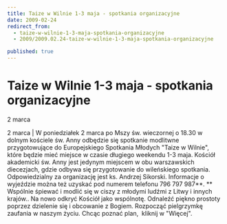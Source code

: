 ```yaml
---
title: Taize w Wilnie 1-3 maja - spotkania organizacyjne
date: 2009-02-24
redirect_from: 
  - taize-w-wilnie-1-3-maja-spotkania-organizacyjne
  - 2009/2009.02.24-taize-w-wilnie-1-3-maja-spotkania-organizacyjne

published: true
---
```




# Taize w Wilnie 1-3 maja - spotkania organizacyjne

<time>2 marca</time>

2 marca | 
W poniedziałek 2 marca po Mszy św. wieczornej o 18.30 w dolnym kościele św. Anny odbędzie się spotkanie modlitwne przygotowujące do Europejskiego Spotkania Młodych "Taize w Wilnie", które będzie mieć miejsce w czasie długiego weekendu 1-3 maja.
Kościół akademicki św. Anny jest jedynym miejscem w obu warszawskich diecezjach, gdzie odbywa się przygotowanie do wileńskiego spotkania. Odpowiedzialny za organizację jest ks. Andrzej Sikorski. Informacje o wyjeździe można też uzyskać pod numerem telefonu 796 797 987**.
**
Wspólnie śpiewać i modlić się w ciszy z młodymi ludźmi z Litwy i innych krajów.. Na nowo odkryć Kościół jako wspólnotę. Odnaleźć piękno prostoty poprzez dzielenie się i obcowanie z Bogiem. Rozpocząć pielgrzymkę zaufania w naszym życiu. Chcąc poznać plan,&nbsp; kliknij w "Więcej".


<!--CONTENT FROM OLD SERVER (jos before 2013): 2 marca | 
W poniedziałek 2 marca po Mszy św. wieczornej o 18.30 w dolnym kościele św. Anny odbędzie się spotkanie modlitwne przygotowujące do Europejskiego Spotkania Młodych "Taize w Wilnie", które będzie mieć miejsce w czasie długiego weekendu 1-3 maja.
Kościół akademicki św. Anny jest jedynym miejscem w obu warszawskich diecezjach, gdzie odbywa się przygotowanie do wileńskiego spotkania. Odpowiedzialny za organizację jest ks. Andrzej Sikorski. Informacje o wyjeździe można też uzyskać pod numerem telefonu 796 797 987**.
**
Wspólnie śpiewać i modlić się w ciszy z młodymi ludźmi z Litwy i innych krajów.. Na nowo odkryć Kościół jako wspólnotę. Odnaleźć piękno prostoty poprzez dzielenie się i obcowanie z Bogiem. Rozpocząć pielgrzymkę zaufania w naszym życiu. Chcąc poznać plan,&nbsp; kliknij w "Więcej".

-->

<!--{{json:{"created_date":"2009-02-24 22:05:15","publish_down":"0000-00-00 00:00:00","id":"714"}}}-->